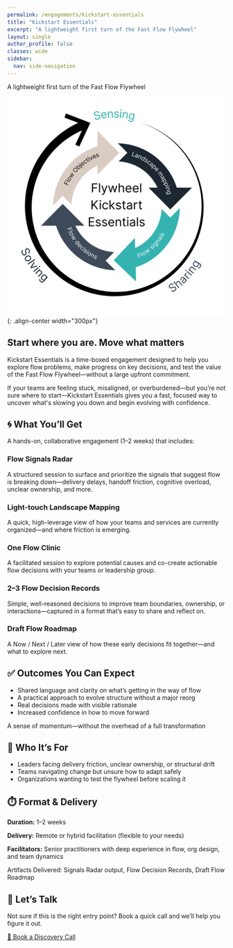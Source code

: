 ```yaml
---
permalink: /engagements/kickstart-essentials
title: "Kickstart Essentials"
excerpt: "A lightweight first turn of the Fast Flow Flywheel"
layout: single
author_profile: false
classes: wide
sidebar:
  nav: side-navigation
---
```


A lightweight first turn of the Fast Flow Flywheel

![Kickstart Essentials](/assets/images/engagements/flywheel-kickstart-essentials.png){: .align-center width="300px"}

## Start where you are. Move what matters

Kickstart Essentials is a time-boxed engagement designed to help you explore flow problems, make progress on key decisions, and test the value of the Fast Flow Flywheel—without a large upfront commitment.

If your teams are feeling stuck, misaligned, or overburdened—but you’re not sure where to start—Kickstart Essentials gives you a fast, focused way to uncover what's slowing you down and begin evolving with confidence.

## 🌀 What You’ll Get

A hands-on, collaborative engagement (1–2 weeks) that includes:

### Flow Signals Radar

A structured session to surface and prioritize the signals that suggest flow is breaking down—delivery delays, handoff friction, cognitive overload, unclear ownership, and more.

### Light-touch Landscape Mapping

A quick, high-leverage view of how your teams and services are currently organized—and where friction is emerging.

### One Flow Clinic

A facilitated session to explore potential causes and co-create actionable flow decisions with your teams or leadership group.

### 2–3 Flow Decision Records

Simple, well-reasoned decisions to improve team boundaries, ownership, or interactions—captured in a format that’s easy to share and reflect on.

### Draft Flow Roadmap

A Now / Next / Later view of how these early decisions fit together—and what to explore next.

## ✅ Outcomes You Can Expect

- Shared language and clarity on what’s getting in the way of flow
- A practical approach to evolve structure without a major reorg
- Real decisions made with visible rationale
- Increased confidence in how to move forward

A sense of momentum—without the overhead of a full transformation

## 🎯 Who It’s For

- Leaders facing delivery friction, unclear ownership, or structural drift
- Teams navigating change but unsure how to adapt safely
- Organizations wanting to test the flywheel before scaling it

## ⏱️ Format & Delivery

**Duration:** 1–2 weeks

**Delivery:** Remote or hybrid facilitation (flexible to your needs)

**Facilitators:** Senior practitioners with deep experience in flow, org design, and team dynamics

Artifacts Delivered: Signals Radar output, Flow Decision Records, Draft Flow Roadmap

## 💬 Let’s Talk

Not sure if this is the right entry point? Book a quick call and we’ll help you figure it out.

[📅 Book a Discovery Call](/contact)

<!-- [📄 Download the Kickstart Essentials Overview PDF](/assets/pdf/kickstart-essentials-overview.pdf) 

[📬 Contact the Team](/contact) -->
